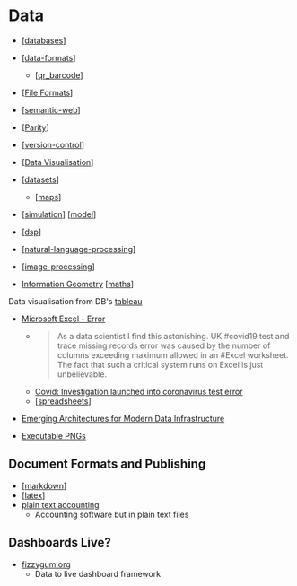 Data
====

* [[databases]]
* [[data-formats]]
    * [[qr_barcode]]
* [[File Formats]]
* [[semantic-web]]

* [[Parity]]
* [[version-control]]

* [[Data Visualisation]]
* [[datasets]]
    * [[maps]]
* [[simulation]] [[model]]
* [[dsp]]

* [[natural-language-processing]]
* [[image-processing]]

* [Information Geometry](https://math.ucr.edu/home/baez/information/) [[maths]]

Data visualisation from DB's
[tableau](https://www.tableau.com/)


* [Microsoft Excel - Error](https://twitter.com/MurrayData/status/1313063890503241730)
    * > As a data scientist I find this astonishing. UK #covid19 test and trace missing records error was caused by the number of columns exceeding maximum allowed in an #Excel worksheet. The fact that such a critical system runs on Excel is just unbelievable.
    * [Covid: Investigation launched into coronavirus test error](https://www.bbc.co.uk/news/uk-54422505)
    * [[spreadsheets]]

* [Emerging Architectures for Modern Data Infrastructure](https://a16z.com/2020/10/15/the-emerging-architectures-for-modern-data-infrastructure/)

* [Executable PNGs](https://djharper.dev/post/2020/12/26/executable-pngs/)

Document Formats and Publishing
-------------------------------
* [[markdown]]
* [[latex]]
* [plain text accounting](https://plaintextaccounting.org/)
    * Accounting software but in plain text files

Dashboards Live?
----------------

* [fizzygum.org](http://fizzygum.org/)
    * Data to live dashboard framework

[//begin]: # "Autogenerated link references for markdown compatibility"
[databases]: databases.md "Databases"
[data-formats]: data-formats.md "Data Formats"
[qr_barcode]: qr_barcode.md "QR Codes and Barcodes"
[File Formats]: file-formats.md "File Formats"
[semantic-web]: semantic-web.md "Semantic Web"
[Parity]: parity.md "Parity"
[version-control]: version-control.md "Version Control"
[Data Visualisation]: data-visualisation.md "Data Visualisation"
[datasets]: datasets.md "datasets"
[maps]: maps.md "Maps"
[simulation]: simulation.md "Simulation"
[model]: model.md "Model"
[dsp]: dsp.md "Digital Signal Processing"
[natural-language-processing]: natural-language-processing.md "Natural Language Processing"
[image-processing]: image-processing.md "Image Processing"
[maths]: maths.md "Maths"
[spreadsheets]: spreadsheets.md "Spreadsheets"
[markdown]: markdown.md "MarkDown"
[latex]: latex.md "latex"
[//end]: # "Autogenerated link references"